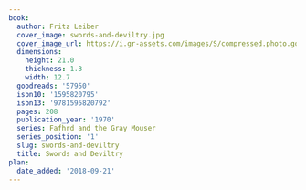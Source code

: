 ```yaml
---
book:
  author: Fritz Leiber
  cover_image: swords-and-deviltry.jpg
  cover_image_url: https://i.gr-assets.com/images/S/compressed.photo.goodreads.com/books/1347418591l/57950.jpg
  dimensions:
    height: 21.0
    thickness: 1.3
    width: 12.7
  goodreads: '57950'
  isbn10: '1595820795'
  isbn13: '9781595820792'
  pages: 208
  publication_year: '1970'
  series: Fafhrd and the Gray Mouser
  series_position: '1'
  slug: swords-and-deviltry
  title: Swords and Deviltry
plan:
  date_added: '2018-09-21'
---
```

